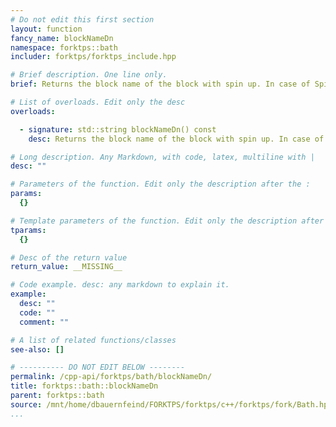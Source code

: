 ```yaml
---
# Do not edit this first section
layout: function
fancy_name: blockNameDn
namespace: forktps::bath
includer: forktps/forktps_include.hpp

# Brief description. One line only.
brief: Returns the block name of the block with spin up. In case of Spin-orbit coupling, returns "ud_1".

# List of overloads. Edit only the desc
overloads:

  - signature: std::string blockNameDn() const
    desc: Returns the block name of the block with spin up. In case of Spin-orbit coupling, returns "ud_1".

# Long description. Any Markdown, with code, latex, multiline with |
desc: ""

# Parameters of the function. Edit only the description after the :
params:
  {}

# Template parameters of the function. Edit only the description after the :
tparams:
  {}

# Desc of the return value
return_value: __MISSING__

# Code example. desc: any markdown to explain it.
example:
  desc: ""
  code: ""
  comment: ""

# A list of related functions/classes
see-also: []

# ---------- DO NOT EDIT BELOW --------
permalink: /cpp-api/forktps/bath/blockNameDn/
title: forktps::bath::blockNameDn
parent: forktps::bath
source: /mnt/home/dbauernfeind/FORKTPS/forktps/c++/forktps/fork/Bath.hpp
...
```


